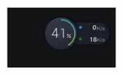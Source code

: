 ![image-20220509113219333](https://raw.githubusercontent.com/LinYUAN-code/Note/main/blogImage/image-20220509113219333.png)